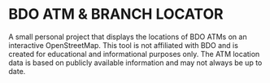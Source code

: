 # BDO ATM & BRANCH LOCATOR
A small personal project that displays the locations of BDO ATMs on an interactive OpenStreetMap. This tool is not affiliated with BDO and is created for educational and informational purposes only. The ATM location data is based on publicly available information and may not always be up to date.
